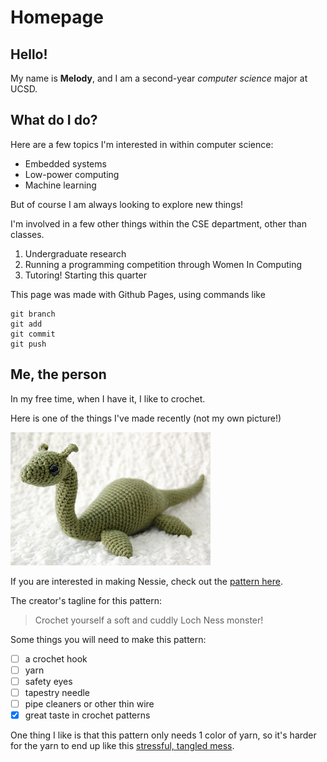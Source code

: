 # Homepage

## Hello!
My name is **Melody**, and I am a second-year _computer science_ major at UCSD.

## What do I do?

Here are a few topics I'm interested in within computer science:
- Embedded systems
- Low-power computing
- Machine learning

But of course I am always looking to explore new things!

I'm involved in a few other things within the CSE department, other than classes.
1. Undergraduate research
2. Running a programming competition through Women In Computing
3. Tutoring! Starting this quarter

This page was made with Github Pages, using commands like
```
git branch
git add
git commit
git push
```

## Me, the person
In my free time, when I have it, I like to crochet.

Here is one of the things I've made recently (not my own picture!)

![crocheted Loch Ness monster](nessie.JPG)

If you are interested in making Nessie, check out the [pattern here](https://www.ravelry.com/patterns/library/nessie-4).

The creator's tagline for this pattern:
> Crochet yourself a soft and cuddly Loch Ness monster! 

Some things you will need to make this pattern:
- [ ] a crochet hook
- [ ] yarn
- [ ] safety eyes
- [ ] tapestry needle
- [ ] pipe cleaners or other thin wire
- [x] great taste in crochet patterns

One thing I like is that this pattern only needs 1 color of yarn, so it's harder for the yarn to end up like this [stressful, tangled mess](yarn.jpg).